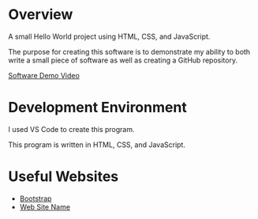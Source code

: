 # Overview

A small Hello World project using HTML, CSS, and JavaScript.

The purpose for creating this software is to demonstrate my ability to both write a small piece of software as well as creating a GitHub repository.

[Software Demo Video](http://youtube.link.goes.here)

# Development Environment

I used VS Code to create this program.

This program is written in HTML, CSS, and JavaScript.

# Useful Websites

* [Bootstrap](https://getbootstrap.com/)
* [Web Site Name](http://url.link.goes.here)